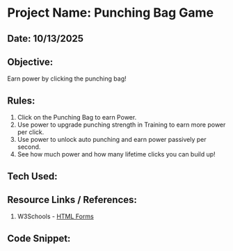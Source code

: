 # Project Name: Punching Bag Game

## Date: 10/13/2025

## Objective:
Earn power by clicking the punching bag!

## Rules:
1. Click on the Punching Bag to earn Power.
2. Use power to upgrade punching strength in Training to earn more power per click.
3. Use power to unlock auto punching and earn power passively per second.
4. See how much power and how many lifetime clicks you can build up!

## Tech Used:

## Resource Links / References: 
1. W3Schools - [HTML Forms](https://www.w3schools.com/html/html_forms.asp)


## Code Snippet: 

``` 